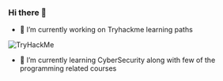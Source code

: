 ### Hi there 👋


- 🔭 I’m currently working on Tryhackme learning paths

<img src="https://tryhackme-badges.s3.amazonaws.com/smdotdev.png" alt="TryHackMe">

- 🌱 I’m currently learning CyberSecurity along with few of the programming related courses

<!--
- 👯 I’m looking to collaborate on ...
- 🤔 I’m looking for help with ...
- 💬 Ask me about ...
- 📫 How to reach me: ...
- 😄 Pronouns: ...
- ⚡ Fun fact: ...
-->
